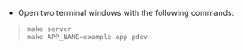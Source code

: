* Open two terminal windows with the following commands:
> `make server`<br />
> `make APP_NAME=example-app pdev`<br />
